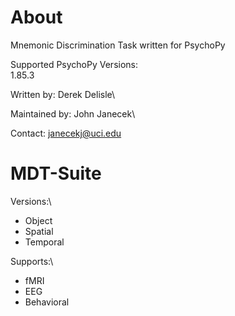 # About
Mnemonic Discrimination Task written for PsychoPy

Supported PsychoPy Versions:\
1.85.3

Written by: Derek Delisle\

Maintained by: John Janecek\

Contact: janecekj@uci.edu

# MDT-Suite
Versions:\
* Object
* Spatial
* Temporal

Supports:\
* fMRI
* EEG
* Behavioral

